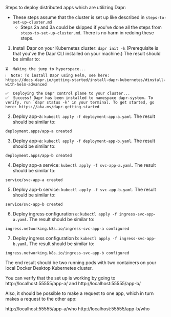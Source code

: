 Steps to deploy distributed apps which are utilizing Dapr:

- These steps assume that the cluster is set up like described in `steps-to-set-up-cluster.md`
    - Steps 2a and 3a could be skipped if you've done all the steps from `steps-to-set-up-cluster.md`. There is no harm in redoing these steps.

1. Install Dapr on your Kubernetes cluster: `dapr init -k` (Prerequisite is that you've the Dapr CLI installed on your machine.) The result should be similar to:
```
⌛  Making the jump to hyperspace...
ℹ️  Note: To install Dapr using Helm, see here: https://docs.dapr.io/getting-started/install-dapr-kubernetes/#install-with-helm-advanced

✅  Deploying the Dapr control plane to your cluster...
✅  Success! Dapr has been installed to namespace dapr-system. To verify, run `dapr status -k' in your terminal. To get started, go here: https://aka.ms/dapr-getting-started
```
2. Deploy app-a: `kubectl apply -f deployment-app-a.yaml`. The result should be similar to:
```
deployment.apps/app-a created
```
3. Deploy app-a: `kubectl apply -f deployment-app-b.yaml`. The result should be similar to:
```
deployment.apps/app-b created
```
4. Deploy app-a service: `kubectl apply -f svc-app-a.yaml`. The result should be similar to:
```
service/svc-app-a created
```
5. Deploy app-b service: `kubectl apply -f svc-app-b.yaml`. The result should be similar to:
```
service/svc-app-b created
```
6. Deploy ingress configuration a: `kubectl apply -f ingress-svc-app-a.yaml`. The result should be similar to:
```
ingress.networking.k8s.io/ingress-svc-app-a configured
```
7. Deploy ingress configuration b: `kubectl apply -f ingress-svc-app-b.yaml`. The result should be similar to:
```
ingress.networking.k8s.io/ingress-svc-app-b configured
```

The end result should be two running pods with two containers on your local Docker Desktop Kubernetes cluster.

You can verify that the set up is working by going to http://localhost:55555/app-a/ and http://localhost:55555/app-b/

Also, it should be possible to make a request to one app, which in turn makes a request to the other app:

http://localhost:55555/app-a/who
http://localhost:55555/app-b/who